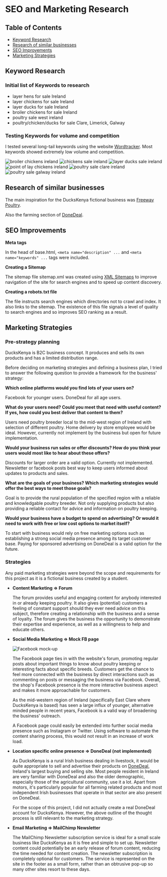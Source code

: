 # SEO and Marketing Research

## Table of Contents

- [Keyword Research](#keyword-research)
- [Research of similar businesses](#research-of-similar-businesses)
- [SEO Improvements](#seo-improvements)
- [Marketing Strategies](#marketing-strategies)


## Keyword Research

### Initial list of Keywords to research

- layer hens for sale Ireland
- layer chickens for sale Ireland
- layer ducks for sale Ireland
- broiler chickens for sale Ireland
- poultry sale west ireland
- poultry/chicken/ducks for sale Clare, Limerick, Galway

### Testing Keywords for volume and competition

I tested several long-tail keywords using the website [Wordtracker](https://www.wordtracker.com/).
Most keywords showed extremely low volume and competition.

![broiler chickens ireland](media/readme/seo/broiler-chickens-ireland.png)
![chickens sale ireland](media/readme/seo/chickens-sale-ireland.png)
![layer ducks sale ireland](media/readme/seo/layer-ducks-sale-ireland.png)
![point of lay chickens ireland](media/readme/seo/point-of-lay-chickens-ireland.png)
![poultry sale clare ireland](media/readme/seo/poultry-sale-clare-ireland.png)
![poultry sale galway ireland](media/readme/seo/poultry-sale-galway-ireland.png)


## Research of similar businesses

The main inspiration for the DucksKenya fictional business was [Freeway Poultry](https://www.freewaypoultry.ie/).

Also the farming section of [DoneDeal](https://www.donedeal.ie/).



## SEO Improvements

**Meta tags**

In the head of base.html, ``<meta name="description" ...`` and ``<meta name="keywords" ...`` tags were included. 

**Creating a Sitemap**

The sitemap file sitemap.xml was created using [XML Sitemaps](https://www.xml-sitemaps.com/) to improve navigation of the site for search engines and to speed up content discovery.

**Creating a robots.txt file**

The file instructs search engines which directories not to crawl and index. It also links to the sitemap.
The existence of this file signals a level of quality to search engines and so improves SEO ranking as a result.


## Marketing Strategies

### Pre-strategy planning

DucksKenya is B2C business concept. It produces and sells its own products and has a limited distribution range.

Before deciding on marketing strategies and defining a business plan, I tried to answer the following question to provide a framework for the business' strategy:

**Which online platforms would you find lots of your users on?**

Facebook for younger users. DoneDeal for all age users.

**What do your users need? Could you meet that need with useful content? If yes, how could you best deliver that content to them?**

Users need poultry breeder local to the mid-west region of Ireland with selection of different poultry. Home delivery by store employee would be ideal. However, currently not implement by the business but open for future implementation.

**Would your business run sales or offer discounts? How do you think your users would most like to hear about these offers?**

Discounts for larger order are a valid option. Currently not implemented. Newsletter or facebook posts best way to keep users informed about updates to products and sales.

**What are the goals of your business? Which marketing strategies would offer the best ways to meet those goals?**

Goal is to provide the rural population of the specified region with a reliable and knowledgable poultry breeder. Not only supplying products but also providing a reliable contact for advice and information on poultry keeping.

**Would your business have a budget to spend on advertising? Or would it need to work with free or low cost options to market itself?**

To start with business would rely on free marketing options such as establishing a strong social media presence among its target customer base. Paying for sponsored advertising on DoneDeal is a valid option for the future.

### Strategies

Any paid marketing strategies were beyond the scope and requirements for this project as it is a fictional business created by a student.

- **Content Marketing => Forum**

    The forum provides useful and engaging content for anybody interested in or already keeping poultry.
    It also gives (potential) customers a feeling of constant support should they ever need advice on this subject, therefore creating a relationship with the business and a sense of loyalty.
    The forum gives the business the opportunity to demonstrate their expertise and experience, as well as a willingness to help and educate others.

- **Social Media Marketing => Mock FB page**

    ![Facebook mock-up](media/readme/facebook-mockup.png)

    The Facebook page ties in with the website's forum, promoting regular posts about important things to know about poultry keeping or interesting facts about specific breeds.
    Customers get the chance to feel more connected with the business by direct interactions such as commenting on posts or messaging the business via Facebook. 
    Overall, the shop's Facebook presence is the more interactive business aspect and makes it more approachable for customers.

    As the mid-western region of Ireland (specifically East Clare where DucksKenya is based) has seen a large influx of younger, alternative minded people in recent years, Facebook is a valid way of broadening the business' outreach.

    A Facebook page could easily be extended into further social media presence such as Instagram or Twitter. Using software to automate the content sharing process, this would not result in an increase of work load.

- **Location specific online presence => DoneDeal (not implemented)**

    As DucksKenya is a rural Irish business dealing in livestock, it would be quite appropriate to sell and advertise their products on [DoneDeal](https://www.donedeal.ie/), Ireland's largest buying and selling site. Most people resident in Ireland are very familiar with DoneDeal and also the older demographic, especially those of the agricultural community, use it a lot. Apart from motors, it's particularly popular for all farming related products and most independent Irish businesses that operate in that sector are also present on DoneDeal.

    For the scope of this project, I did not actually create a real DoneDeal account for DucksKenya. However, the above outline of the thought process is still relevant to the marketing strategy.

- **Email Marketing => MailChimp Newsletter**

    The MailChimp Newsletter subscription service is ideal for a small scale business like DucksKenya as it is free and simple to set up.
    Newsletter content could potentially be an early release of forum content, reducing the time needed for content creation.
    The newsletter subscription is completely optional for customers. The service is represented on the site in the footer as a small form, rather than an obtrusive pop-up so many other sites resort to these days.

